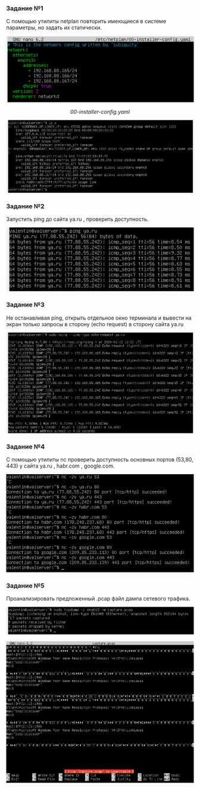 <h3>Задание №1</h3>

С помощью утилиты netplan повторить имеющиеся в системе параметры, но задать их статически. 

<p style="text-align:center">
    <img src="network_img/1.png" alt>
</p>
<p style="text-align:center">
    <em>00-installer-config.yaml</em>
</p>

<p style="text-align:center">
    <img src="network_img/2.png" alt>
</p>

<h3>Задание №2</h3>

Запустить ping до сайта ya.ru , проверить доступность.

<p style="text-align:center">
    <img src="network_img/3.png" alt>
</p>


<h3>Задание №3</h3>

Hе останавливая ping, открыть отдельное окно терминала и вывести на экран только запросы в сторону (echo request) в сторону сайта ya.ru

<p style="text-align:center">
    <img src="network_img/4.png" alt>
</p>

<h3>Задание №4</h3>

С помощью утилиты nс проверить доступность основных портов (53,80, 443) y сайта ya.ru , habr.com , google.com. 

<p style="text-align:center">
    <img src="network_img/5.png" alt>
</p>

<h3>Задание №5</h3>

Проанализировать предложенный .рсар файл дампа сетевого трафика. 

<p style="text-align:center">
    <img src="network_img/6.png" alt>
</p>

<p style="text-align:center">
    <img src="network_img/7.png" alt>
</p>